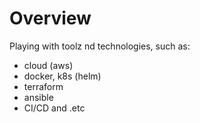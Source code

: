 # Overview
Playing with toolz nd technologies, such as:
- cloud (aws)
- docker, k8s (helm)
- terraform
- ansible
- CI/CD
and .etc
